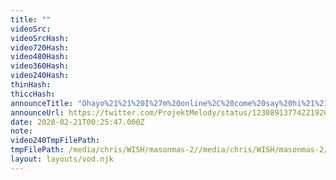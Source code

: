 ```yaml
---
title: ""
videoSrc: 
videoSrcHash: 
video720Hash: 
video480Hash: 
video360Hash: 
video240Hash: 
thinHash: 
thiccHash: 
announceTitle: "Ohayo%21%21%20I%27m%20online%2C%20come%20say%20hi%21%21"
announceUrl: https://twitter.com/ProjektMelody/status/1230891377422192641
date: 2020-02-21T00:25:47.000Z
note: 
video240TmpFilePath: 
tmpFilePath: /media/chris/WISH/masonmas-2//media/chris/WISH/masonmas-2/ProjektMelody Stream Archive 27-03-2020/ProjectMelody 2020-02-21 10AM.mkv
layout: layouts/vod.njk
---
```

